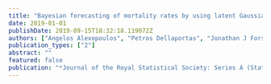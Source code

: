 ```yaml
---
title: "Bayesian forecasting of mortality rates by using latent Gaussian models"
date: 2019-01-01
publishDate: 2019-09-15T18:32:18.119072Z
authors: ["Angelos Alexopoulos", "Petros Dellaportas", "Jonathan J Forster"]
publication_types: ["2"]
abstract: ""
featured: false
publication: "*Journal of the Royal Statistical Society: Series A (Statistics in Society)*"
---
```


